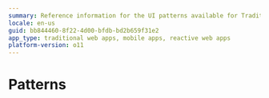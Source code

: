 ```yaml
---
summary: Reference information for the UI patterns available for Traditional Web Apps.
locale: en-us
guid: bb844460-8f22-4d00-bfdb-bd2b659f31e2
app_type: traditional web apps, mobile apps, reactive web apps
platform-version: o11
---
```


# Patterns

